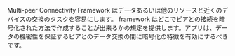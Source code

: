 
<p> 	Multi-peer Connectivity Framework はデータあるいは他のリソースと近くのデバイスの交換のタスクを容易にします。  framework はどこでピアとの接続を暗号化された方法で作成することが出来るかの規定を提供します。アプリは、データの機密性を保証するピアとのデータ交換の間に暗号化の特徴を有効にするべきです。</p>

